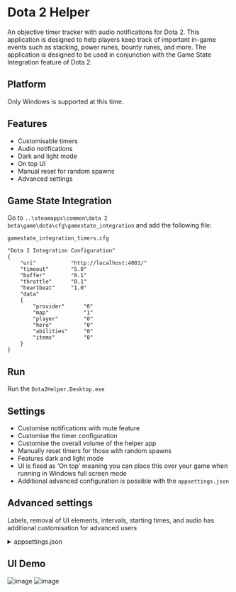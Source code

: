 ﻿# Dota 2 Helper

An objective timer tracker with audio notifications for Dota 2. This application is designed to help players keep track of important in-game events such as stacking, power runes, bounty runes, and more. The application is designed to be used in conjunction with the Game State Integration feature of Dota 2.

## Platform

Only Windows is supported at this time.

## Features

- Customisable timers
- Audio notifications
- Dark and light mode
- On top UI
- Manual reset for random spawns
- Advanced settings

## Game State Integration

Go to `..\steamapps\common\dota 2 beta\game\dota\cfg\gamestate_integration` and add the following file:

`gamestate_integration_timers.cfg`

```plaintext
"Dota 2 Integration Configuration"
{
    "uri"           "http://localhost:4001/"
    "timeout"       "5.0"
    "buffer"        "0.1"
    "throttle"      "0.1"
    "heartbeat"     "1.0"
    "data"
    {
        "provider"      "0"
        "map"           "1"
        "player"        "0"
        "hero"          "0"
        "abilities"     "0"
        "items"         "0"
    }
}
```

## Run

Run the `Dota2Helper.Desktop.exe`

## Settings

- Customise notifications with mute feature
- Customise the timer configuration
- Customise the overall volume of the helper app
- Manually reset timers for those with random spawns
- Features dark and light mode
- UI is fixed as 'On top' meaning you can place this over your game when running in Windows full screen mode
- Additional advanced configuration is possible with the `appsettings.json`

## Advanced settings

Labels, removal of UI elements, intervals, starting times, and audio has additional customisation for advanced users

<!-- markdownlint-disable MD033 -->
<details>
<summary>appsettings.json</summary>

```json
{
  "DotaTimers": [
    {
      "Label": "Stack",
      "First": "02:00",
      "Interval": "01:00",
      "Reminder": "00:15",
      "AudioFile": "audio/Stack.mp3",
      "IsManualReset": false,
      "IsEnabled": true
    },
    {
      "Label": "Wisdom",
      "First": "07:00",
      "Interval": "07:00",
      "Reminder": "00:45",
      "AudioFile": "audio/Wisdom.mp3",
      "IsManualReset": false,
      "IsEnabled": true
    },
    {
      "Label": "Bounty",
      "First": "00:00",
      "Interval": "03:00",
      "Reminder": "00:20",
      "AudioFile": "audio/Bounty.mp3",
      "IsManualReset": false,
      "IsEnabled": true
    },
    {
      "Label": "Power",
      "First": "06:00",
      "Interval": "06:00",
      "Reminder": "00:20",
      "AudioFile": "audio/Power.mp3",
      "IsManualReset": false,
      "IsEnabled": true
    },
    {
      "Label": "Lotus",
      "First": "03:00",
      "Interval": "03:00",
      "Reminder": "00:15",
      "AudioFile": "audio/Lotus.mp3",
      "IsManualReset": false,
      "IsEnabled": true
    },
    {
      "Label": "Tormentor (R)",
      "First": "20:00",
      "Interval": "10:00",
      "Reminder": "00:45",
      "AudioFile": "audio/Tormentor.mp3",
      "IsManualReset": true,
      "IsEnabled": true
    },
    {
      "Label": "Tormentor (D)",
      "First": "20:00",
      "Interval": "10:00",
      "Reminder": "00:45",
      "AudioFile": "audio/Tormentor.mp3",
      "IsManualReset": true,
      "IsEnabled": true
    },
    {
      "Label": "Roshan",
      "First": "11:00",
      "Interval": "11:00",
      "Reminder": "03:00",
      "AudioFile": "audio/Roshan.mp3",
      "IsManualReset": true,
      "IsEnabled": false
    },
    {
      "Label": "Catapult",
      "First": "05:00",
      "Interval": "05:00",
      "Reminder": "00:30",
      "AudioFile": "audio/Catapult.mp3",
      "IsManualReset": false,
      "IsEnabled": false
    }
  ]
}
```

</details>

## UI Demo

![image](https://github.com/pjmagee/dota2-helper/assets/292720/f62d6d28-0f5a-4162-9035-28d86c620eb5)
![image](https://github.com/pjmagee/dota2-helper/assets/292720/01e036ee-f454-49d1-83d9-fb2fd6b6799d)
